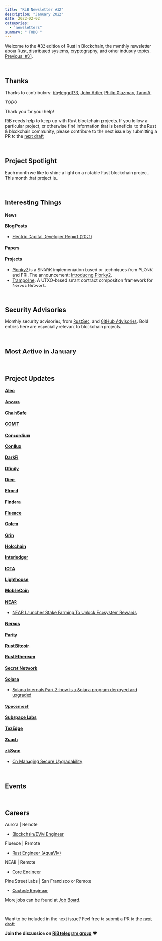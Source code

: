 ```yaml
---
title: "RiB Newsletter #32"
description: "January 2022"
date: 2022-02-02
categories:
  - "newsletters"
summary: "_TODO_"
---
```


Welcome to the #32 edition of Rust in Blockchain, the monthly
newsletter about Rust, distributed systems, cryptography, and other
industry topics.
[Previous: #31](/newsletters/rib-newsletter-31/).

&nbsp;

## Thanks

Thanks to contributors:
[bbyleggo123],
[John Adler],
[Philip Glazman],
[TannrA],

_TODO_

Thank you for your help!

RiB needs help to keep up with Rust blockchain projects. 
If you follow a particular project, or otherwise find information 
that is beneficial to the Rust & blockchain community, 
please contribute to the next issue
by submitting a PR to the [next draft](https://github.com/rust-in-blockchain/Rust-in-Blockchain/tree/master/draft).

[bbyleggo123]: https://github.com/bbyleggo123
[John Adler]: https://github.com/adlerjohn
[Philip Glazman]: https://github.com/philipglazman
[TannrA]: https://github.com/WilfredTA
[Brian Anderson]: https://github.com/brson
[Aimee Zhu]: https://github.com/Aimeedeer

&nbsp;


## Project Spotlight

Each month we like to shine a light on a notable Rust blockchain project. This month that project is…

&nbsp;


## Interesting Things

#### News


#### Blog Posts

- [Electric Capital Developer Report (2021)](https://medium.com/electric-capital/electric-capital-developer-report-2021-f37874efea6d)

#### Papers


#### Projects

- [Plonky2](https://github.com/mir-protocol/plonky2)
  is a SNARK implementation based on techniques from PLONK and FRI.
  The announcement: [Introducing Plonky2](https://blog.polygon.technology/introducing-plonky2/).
- [Trampoline](https://github.com/WilfredTA/trampoline).
  A UTXO-based smart contract composition framework for Nervos Network.

&nbsp;

## Security Advisories

Monthly security advisories, from [RustSec], and [GitHub Advisories].
Bold entries here are especially relevant to blockchain projects.

[RustSec]: https://rustsec.org/advisories/
[GitHub Advisories]: https://github.com/advisories?query=ecosystem%3Arust


&nbsp;

## Most Active in January

&nbsp;

## Project Updates

<!-- NB: This list needs to be kept in sync with rib-bible.md / rib-config.toml -->

#### [Aleo](https://github.com/AleoHQ)

#### [Anoma](https://github.com/anoma)

#### [ChainSafe](https://github.com/ChainSafe)

#### [COMIT](https://github.com/comit-network)

#### [Concordium](https://github.com/Concordium)

#### [Conflux](https://github.com/Conflux-Chain)

#### [DarkFi](https://dark.fi)

#### [Dfinity](https://github.com/dfinity)

#### [Diem](https://github.com/diem)

#### [Elrond](https://github.com/ElrondNetwork)

#### [Findora](https://github.com/FindoraNetwork)

#### [Fluence](https://github.com/fluencelabs)

#### [Golem](https://github.com/golemfactory)

#### [Grin](https://github.com/mimblewimble/grin)

#### [Holochain](https://github.com/holochain/)

#### [Interledger](https://github.com/interledger-rs)

#### [IOTA](https://github.com/iotaledger)

#### [Lighthouse](https://github.com/sigp/lighthouse)

#### [MobileCoin](https://github.com/mobilecoinfoundation)

#### [NEAR](https://github.com/nearprotocol/nearcore)

- [NEAR Launches Stake Farming To Unlock Ecosystem Rewards](https://near.org/blog/near-launches-stake-farming-to-unlock-ecosystem-rewards/)

#### [Nervos](https://github.com/nervosnetwork)

#### [Parity](https://github.com/paritytech)
  
#### [Rust Bitcoin](https://github.com/rust-bitcoin/rust-bitcoin)

#### [Rust Ethereum](https://github.com/rust-ethereum)

#### [Secret Network](https://github.com/enigmampc/SecretNetwork)

#### [Solana](https://github.com/solana-labs/solana)

- [Solana internals Part 2: how is a Solana program deployed and upgraded](https://medium.com/coinmonks/solana-internals-part-2-how-is-a-solana-deployed-and-upgraded-d0ae52601b99)

#### [Spacemesh](https://github.com/spacemeshos)

#### [Subspace Labs](https://github.com/subspace)

#### [TezEdge](https://github.com/tezedge)

#### [Zcash](https://github.com/zcash)

#### [zkSync](https://github.com/matter-labs/zksync)

- [On Managing Secure Upgradability](https://blog.matter-labs.io/upgradability3-934db4433b0c)


&nbsp;

## Events

<!--

Dec 1-2 | Online

[Event Sample](https://event.sample)

-->



&nbsp;

## Careers

<!--

Company name | Location A, B, Remote
- [Job 1](https://job.one)
- [Job 2](https://job.two)

-->

Aurora | Remote
- [Blockchain/EVM Engineer](https://docs.google.com/document/d/1VkaXInjgSczOL_R3aKMOnXKv7lFvvL1z__SlZQLfR78/edit?usp=sharing)

Fluence | Remote
- [Rust Engineer (AquaVM)](https://docs.google.com/document/d/1941617PiUwIUSccQVS-5UDX8kRitp36mTLBgzVtspfQ/edit?usp=sharing)

NEAR | Remote
- [Core Engineer](https://docs.google.com/document/d/1b5oJAM37_B2-stUsJ-xtAIsPnqMwdD0wu30ITvylCHk/edit?usp=sharing)

Pine Street Labs | San Francisco or Remote
- [Custody Engineer](https://www.linkedin.com/hiring/jobs/2863929634/detail/)


More jobs can be found at [Job Board][page-jobboard].

[page-jobboard]: https://rustinblockchain.org/job-board/

&nbsp;

Want to be included in the next issue? Feel free to submit a PR to the
[next draft](https://github.com/rust-in-blockchain/Rust-in-Blockchain/tree/master/draft).

**Join the discussion on [RiB telegram group][ribtg]** **❤️**

[ribtg]: https://t.me/rustinblockchain


